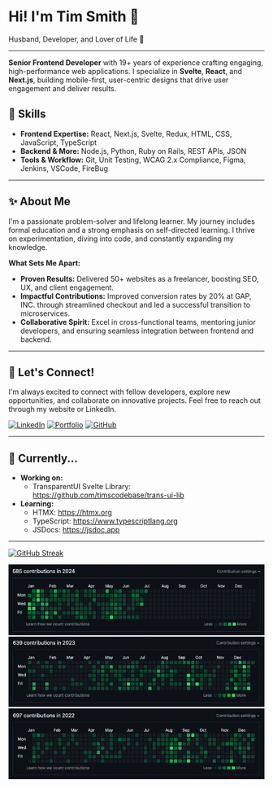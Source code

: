 # Hi! I'm Tim Smith 👋

Husband, Developer, and Lover of Life 💖

---

**Senior Frontend Developer** with 19+ years of experience crafting engaging, high-performance web applications. I specialize in **Svelte**, **React**, and **Next.js**, building mobile-first, user-centric designs that drive user engagement and deliver results.

## 🚀 Skills

- **Frontend Expertise:** React, Next.js, Svelte, Redux, HTML, CSS, JavaScript, TypeScript
- **Backend & More:** Node.js, Python, Ruby on Rails, REST APIs, JSON
- **Tools & Workflow:** Git, Unit Testing, WCAG 2.x Compliance, Figma, Jenkins, VSCode, FireBug

---

## ✨ About Me

I'm a passionate problem-solver and lifelong learner. My journey includes formal education and a strong emphasis on self-directed learning. I thrive on experimentation, diving into code, and constantly expanding my knowledge.

**What Sets Me Apart:**

- **Proven Results:** Delivered 50+ websites as a freelancer, boosting SEO, UX, and client engagement.
- **Impactful Contributions:** Improved conversion rates by 20% at GAP, INC. through streamlined checkout and led a successful transition to microservices.
- **Collaborative Spirit:** Excel in cross-functional teams, mentoring junior developers, and ensuring seamless integration between frontend and backend.

---

## 🤝 Let's Connect!

I'm always excited to connect with fellow developers, explore new opportunities, and collaborate on innovative projects. Feel free to reach out through my website or LinkedIn.

[![LinkedIn](https://img.shields.io/badge/LinkedIn-timsmith25-blue)](https://linkedin.com/in/timsmith25)
[![Portfolio](https://img.shields.io/badge/Portfolio-timsmith.tech-brightgreen)](https://timsmith.tech)
[![GitHub](https://img.shields.io/badge/GitHub-timscodebase-black)](https://github.com/timscodebase)

---

## 🌱 Currently...

- **Working on:**
  - TransparentUI Svelte Library: https://github.com/timscodebase/trans-ui-lib
- **Learning:**
  - HTMX: https://htmx.org
  - TypeScript: https://www.typescriptlang.org
  - JSDocs: https://jsdoc.app

---

[![GitHub Streak](https://github-readme-streak-stats.herokuapp.com?user=timscodebase&theme=highcontrast&exclude_days=Sun%2CSat)](https://git.io/streak-stats)

![Tetris Style Github Contributions](./img/tetris_github_2024.png)
![Tetris Style Github Contributions](./img/tetris_github_2023.png)
![Tetris Style Github Contributions](./img/tetris_github_2022.png)

